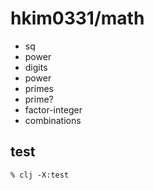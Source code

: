 # hkim0331/math

* sq
* power
* digits
* power
* primes
* prime?
* factor-integer
* combinations

## test

    % clj -X:test
